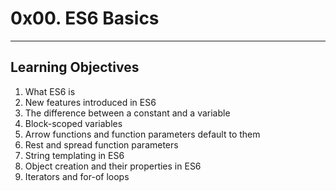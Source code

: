 # 0x00. ES6 Basics
----------------

## Learning Objectives

1.  What ES6 is
2.  New features introduced in ES6
3.  The difference between a constant and a variable
4.  Block-scoped variables
5.  Arrow functions and function parameters default to them
6.  Rest and spread function parameters
7.  String templating in ES6
8.  Object creation and their properties in ES6
9.  Iterators and for-of loops
